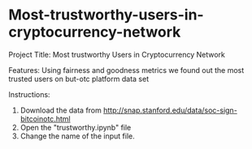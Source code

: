 # Most-trustworthy-users-in-cryptocurrency-network
Project Title:
Most trustworthy Users in Cryptocurrency Network

Features:
Using fairness and goodness metrics we found out the most trusted users on but-otc platform data set

Instructions:
1) Download the data from http://snap.stanford.edu/data/soc-sign-bitcoinotc.html
2) Open the "trustworthy.ipynb" file
3) Change the name of the input file.
